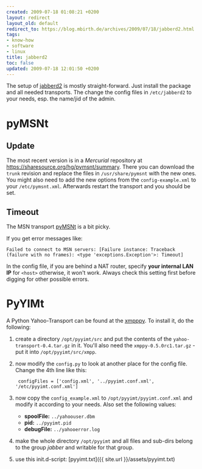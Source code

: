 ```yaml
---
created: 2009-07-18 01:08:21 +0200
layout: redirect
layout_old: default
redirect_to: https://blog.mbirth.de/archives/2009/07/18/jabberd2.html
tags:
- know-how
- software
- linux
title: jabberd2
toc: false
updated: 2009-07-18 12:01:50 +0200
---
```


The setup of [jabberd2](apt://jabberd2) is mostly straight-forward. Just install the package and all needed transports.
The change the config files in `/etc/jabberd2` to your needs, esp. the name/jid of the admin.


pyMSNt
======

Update
------

The most recent version is in a *Mercurial* repository at <https://sharesource.org/hg/pymsnt/summary>. There you can
download the `trunk` revision and replace the files in `/usr/share/pymsnt` with the new ones. You might also need to
add the new options from the `config-example.xml` to your `/etc/pymsnt.xml`. Afterwards restart the transport and you
should be set.

Timeout
-------

The MSN transport [pyMSNt](https://sharesource.org/hg/pymsnt/summary) is a bit picky.

If you get error messages like:

    Failed to connect to MSN servers: [Failure instance: Traceback (failure with no frames): <type 'exceptions.Exception'>: Timeout]

In the config file, if you are behind a NAT router, specify **your internal LAN IP** for `<host>` otherwise, it won't
work. Always check this setting first before digging for other possible errors.


PyYIMt
======

A Python Yahoo-Transport can be found at the [xmpppy](http://xmpppy.sf.net/). To install it, do the following:

1. create a directory `/opt/pyyimt/src` and put the contents of the `yahoo-transport-0.4.tar.gz` in it. You'll also need
   the `xmppy-0.5.0rc1.tar.gz` - put it into `/opt/pyyimt/src/xmpp`.
1. now modify the `config.py` to look at another place for the config file. Change the 4th line like this:  
  
        configFiles = ['config.xml', '../pyyimt.conf.xml', '/etc/pyyimt.conf.xml']

1. now copy the `config_example.xml` to `/opt/pyyimt/pyyimt.conf.xml` and modify it according to your needs.
   Also set the following values:
    * **spoolFile:** `../yahoouser.dbm`
    * **pid:** `../pyyimt.pid`
    * **debugFile:** `../yahooerror.log`
1. make the whole directory `/opt/pyyimt` and all files and sub-dirs belong to the group *jabber* and writable for
   that group.
1. use this init.d-script: [pyyimt.txt]({{ site.url }}/assets/pyyimt.txt)